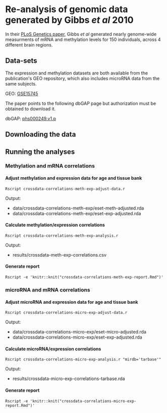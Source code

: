 # Re-analysis of genomic data generated by Gibbs *et al* 2010

In their [PLoS Genetics paper](http://www.plosgenetics.org/article/info:doi/10.1371/journal.pgen.1000952), Gibbs *et al* generated nearly genome-wide measurments of mRNA and methylation levels for 150 individuals, across 4 different brain regions. 

## Data-sets

The expression and methylation datasets are both available from the publication's GEO repository, which also includes microRNA data from the same subjects.

GEO: [GSE15745](http://www.ncbi.nlm.nih.gov/geo/query/acc.cgi?acc=GSE15745)

The paper points to the following dbGAP page but authorization must be obtained to download it.

dbGAP: [phs000249.v1.p](http://www.ncbi.nlm.nih.gov/projects/gap/cgi-bin/study.cgi?study_id=phs000249.v1.p1)

## Downloading the data

## Running the analyses

### Methylation and mRNA correlations

#### Adjust methylation and expression data for age and tissue bank
`Rscript crossdata-correlations-meth-exp-adjust-data.r`

Output:
* data/crossdata-correlations-meth-exp/eset-meth-adjusted.rda
* data/crossdata-correlations-meth-exp/eset-exp-adjusted.rda

#### Calculate methylation/expression correlations
`Rscript crossdata-correlations-meth-exp-analysis.r`

Output:
* results/crossdata-meth-exp-correlations.csv

#### Generate report
`Rscript -e 'knitr::knit("crossdata-correlations-meth-exp-report.Rmd")'`

### microRNA and mRNA correlations

#### Adjust microRNA and expression data for age and tissue bank
`Rscript crossdata-correlations-micro-exp-adjust-data.r`

Output:
* data/crossdata-correlations-micro-exp/eset-micro-adjusted.rda
* data/crossdata-correlations-micro-exp/eset-exp-adjusted.rda

#### Calculate microRNA/expression correlations
`Rscript crossdata-correlations-micro-exp-analysis.r "mirdb='tarbase'"`

Output:
* results/crossdata-micro-exp-correlations-tarbase.rda

#### Generate report
`Rscript -e 'knitr::knit("crossdata-correlations-micro-exp-report.Rmd")'`

